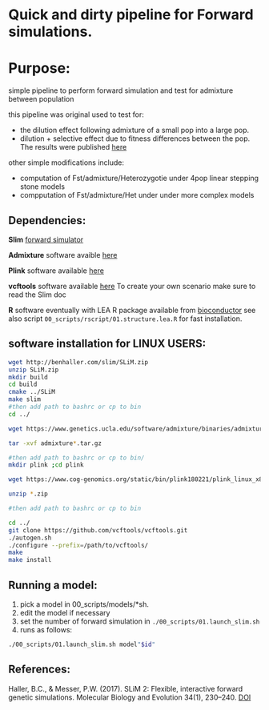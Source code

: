 # Quick and dirty pipeline for Forward simulations.

# Purpose:

simple pipeline to perform forward simulation and test for admixture between population

this pipeline was original used to test for:  
* the dilution effect following admixture of a small pop into a large pop.
* dilution + selective effect due to fitness differences between the pop.
The results were published [here](https://onlinelibrary.wiley.com/doi/full/10.1111/eva.12765)

other simple modifications include: 
* computation of Fst/admixture/Heterozygotie under 4pop linear stepping stone models
* compputation of Fst/admixture/Het under under more complex models


## Dependencies:

**Slim** [forward simulator](https://messerlab.org/slim/)

**Admixture** software avaible [here](https://www.genetics.ucla.edu/software/admixture/)


**Plink** software available [here](https://www.cog-genomics.org/plink2)


**vcftools** software available [here](https://github.com/vcftools/vcftools.git)
To create your own scenario make sure to read the Slim doc

**R** software eventually with LEA R package available from [bioconductor](https://www.bioconductor.org/packages/3.7/bioc/html/LEA.html)
see also script `00_scripts/rscript/01.structure.lea.R` for fast installation.

## software installation for LINUX USERS:

```bash
wget http://benhaller.com/slim/SLiM.zip
unzip SLiM.zip
mkdir build
cd build
cmake ../SLiM
make slim
#then add path to bashrc or cp to bin
cd ../

wget https://www.genetics.ucla.edu/software/admixture/binaries/admixture_linux-1.3.0.tar.gz

tar -xvf admixture*.tar.gz

#then add path to bashrc or cp to bin/
mkdir plink ;cd plink

wget https://www.cog-genomics.org/static/bin/plink180221/plink_linux_x86_64.zip

unzip *.zip

#then add path to bashrc or cp to bin

cd ../
git clone https://github.com/vcftools/vcftools.git
./autogen.sh
./configure --prefix=/path/to/vcftools/
make
make install

```

## Running a model:

1. pick a model in 00_scripts/models/*sh.
2. edit the model if necessary
3. set the number of forward simulation in `./00_scripts/01.launch_slim.sh`
4. runs as follows:
```bash
./00_scripts/01.launch_slim.sh model"$id" 
```

## References:

Haller, B.C., & Messer, P.W. (2017). SLiM 2: Flexible, interactive forward genetic simulations. Molecular Biology and Evolution 34(1), 230–240. [DOI](http://dx.doi.org/10.1093/molbev/msw211)
